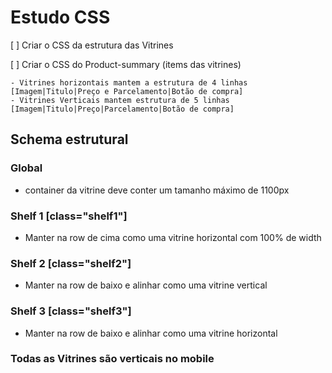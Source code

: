 # Estudo CSS
[ ] Criar o CSS da estrutura das Vitrines

[ ] Criar o CSS do Product-summary (items das vitrines)

    - Vitrines horizontais mantem a estrutura de 4 linhas [Imagem|Titulo|Preço e Parcelamento|Botão de compra]
    - Vitrines Verticais mantem estrutura de 5 linhas [Imagem|Titulo|Preço|Parcelamento|Botão de compra]

## Schema estrutural
### Global
- container da vitrine deve conter um tamanho máximo de 1100px
### Shelf 1 [class="shelf1"]
- Manter na row de cima como uma vitrine horizontal com 100% de width

### Shelf 2 [class="shelf2"]
- Manter na row de baixo  e alinhar como uma vitrine vertical

### Shelf 3 [class="shelf3"]
- Manter na row de baixo e alinhar como uma vitrine horizontal

### Todas as Vitrines são verticais no mobile